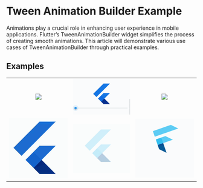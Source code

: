 # Tween Animation Builder Example

Animations play a crucial role in enhancing user experience in mobile applications. Flutter’s TweenAnimationBuilder widget simplifies the process of creating smooth animations. This article will demonstrate various use cases of TweenAnimationBuilder through practical examples.


## Examples

<div style="text-align: center">
    <table>
        <tr>
            <td style="text-align: center">
                <a href="https://medium.com/@sivakarthikayan.cs/creating-engaging-animations-in-flutter-using-tweenanimationbuilder-783eadb2af84">
                    <img src="https://github.com/sivakarthikayan-cs/tween_animation_builder_examples/assets/139855522/4b0ace59-34c3-40fc-8592-329486fca3c1" width="200"/>
                </a>
            </td>            
            <td style="text-align: center">
                <a href="https://medium.com/@sivakarthikayan.cs/creating-engaging-animations-in-flutter-using-tweenanimationbuilder-783eadb2af84">
                    <img src="https://github.com/sivakarthikayan-cs/tween_animation_builder_examples/blob/master/assets/gif/ColorAnimationWithSlider_tween.gif?raw=true" width="200"/>
                </a>
            </td>
            <td style="text-align: center">
                <a href="https://medium.com/@sivakarthikayan.cs/creating-engaging-animations-in-flutter-using-tweenanimationbuilder-783eadb2af84">
                    <img src="https://github-production-user-asset-6210df.s3.amazonaws.com/125366724/333049325-7ee3882f-deb1-4091-8eb4-0f45a9537e82.gif?X-Amz-Algorithm=AWS4-HMAC-SHA256&X-Amz-Credential=AKIAVCODYLSA53PQK4ZA%2F20240523%2Fus-east-1%2Fs3%2Faws4_request&X-Amz-Date=20240523T052443Z&X-Amz-Expires=300&X-Amz-Signature=7f0b8ac898de03923b6d8263d0ec9365b56311e0367c063dcf632320ea41acc5&X-Amz-SignedHeaders=host&actor_id=125366724&key_id=0&repo_id=804192580" width="200" />
                </a>
            </td>
        </tr>
        <tr>
            <td style="text-align: center">
                <a href="https://medium.com/@sivakarthikayan.cs/creating-engaging-animations-in-flutter-using-tweenanimationbuilder-783eadb2af84">
                    <img src="https://github.com/sivakarthikayan-cs/tween_animation_builder_examples/blob/master/assets/gif/ColorAnimation_tween.gif?raw=true" width="200"/>
                </a>
            </td>
            <td style="text-align: center">
                <a href="https://medium.com/@sivakarthikayan.cs/creating-engaging-animations-in-flutter-using-tweenanimationbuilder-783eadb2af84">
                    <img src="https://github.com/sivakarthikayan-cs/tween_animation_builder_examples/blob/master/assets/gif/OpacityAnimation_tween_animation_builder.gif?raw=true" width="200"/>
                </a>
            </td>
            <td style="text-align: center">
                <a href="https://medium.com/@sivakarthikayan.cs/creating-engaging-animations-in-flutter-using-tweenanimationbuilder-783eadb2af84">
                    <img src="https://github.com/sivakarthikayan-cs/tween_animation_builder_examples/blob/master/assets/gif/PositionAndScaleAnimation.gif?raw=true" width="200"/>
                </a>
            </td>
        </tr>
    </table>
</div>
